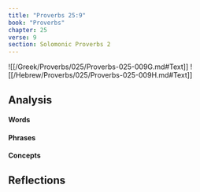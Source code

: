```yaml
---
title: "Proverbs 25:9"
book: "Proverbs"
chapter: 25
verse: 9
section: Solomonic Proverbs 2
---
```

![[/Greek/Proverbs/025/Proverbs-025-009G.md#Text]]
![[/Hebrew/Proverbs/025/Proverbs-025-009H.md#Text]]

## Analysis

#### Words

#### Phrases

#### Concepts

## Reflections
